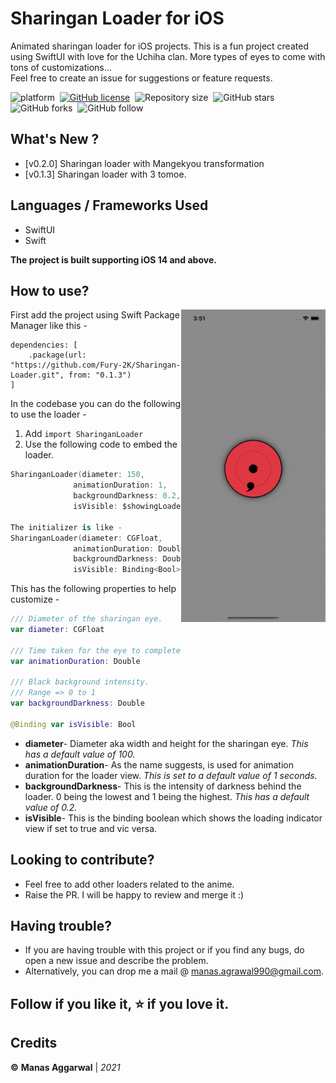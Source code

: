 # Sharingan Loader for iOS
Animated sharingan loader for iOS projects.
This is a fun project created using SwiftUI with love for the Uchiha clan. More types of eyes to come with tons of customizations...<br>
Feel free to create an issue for suggestions or feature requests.


![platform](https://img.shields.io/badge/platform-iOS-orange)&nbsp;
[![GitHub license](https://img.shields.io/badge/License-Apache2.0-blue.svg)](LICENSE)&nbsp;
![Repository size](https://img.shields.io/github/repo-size/Fury-2K/Sharingan-Loader)&nbsp;
![GitHub stars](https://img.shields.io/github/stars/Fury-2K/Sharingan-Loader?style=social)&nbsp;
![GitHub forks](https://img.shields.io/github/forks/Fury-2K/Sharingan-Loader?style=social)&nbsp;
![GitHub follow](https://img.shields.io/github/followers/Fury-2K?style=social)

## What's New ?
- [v0.2.0] Sharingan loader with Mangekyou transformation
- [v0.1.3] Sharingan loader with 3 tomoe. 
 
## Languages / Frameworks Used
- SwiftUI
- Swift

**The project is built supporting iOS 14 and above.**

## How to use?
<img align="right" src="/Resources/sharingan_loader.gif" height="500">

First add the project using Swift Package Manager like this - 
```
dependencies: [
    .package(url: "https://github.com/Fury-2K/Sharingan-Loader.git", from: "0.1.3")
]
```
In the codebase you can do the following to use the loader -<br>
1) Add `import SharinganLoader`<br>
2) Use the following code to embed the loader.<br>

```swift
SharinganLoader(diameter: 150,
              animationDuration: 1, 
              backgroundDarkness: 0.2, 
              isVisible: $showingLoader)

The initializer is like - 
SharinganLoader(diameter: CGFloat,
              animationDuration: Double,
              backgroundDarkness: Double,
              isVisible: Binding<Bool>)
```
This has the following properties to help customize -<br>
```swift
/// Diameter of the sharingan eye.
var diameter: CGFloat

/// Time taken for the eye to complete 1 full rotation.
var animationDuration: Double

/// Black background intensity. 
/// Range => 0 to 1
var backgroundDarkness: Double

@Binding var isVisible: Bool
```
- **diameter**- Diameter aka width and height for the sharingan eye. *This has a default value of 100.*
- **animationDuration**- As the name suggests, is used for animation duration for the loader view. *This is set to a default value of 1 seconds.*
- **backgroundDarkness**- This is the intensity of darkness behind the loader. 0 being the lowest and 1 being the highest. *This has a default value of 0.2.*
- **isVisible**- This is the binding boolean which shows the loading indicator view if set to true and vic versa.

## Looking to contribute?
- Feel free to add other loaders related to the anime.
- Raise the PR. I will be happy to review and merge it :)

## Having trouble?
* If you are having trouble with this project or if you find any bugs, do open a new issue and describe the problem.
* Alternatively, you can drop me a mail @ manas.agrawal990@gmail.com.

## Follow if you like it, ⭐️ if you love it.

## Credits
**©** **Manas Aggarwal** | *2021*

